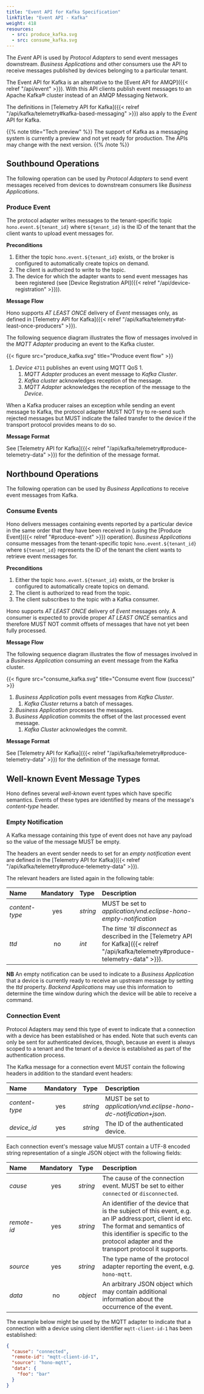 ```yaml
---
title: "Event API for Kafka Specification"
linkTitle: "Event API - Kafka"
weight: 418
resources:
  - src: produce_kafka.svg
  - src: consume_kafka.svg
---
```


The *Event* API is used by *Protocol Adapters* to send event messages downstream.
*Business Applications* and other consumers use the API to receive messages published by devices belonging to a particular tenant.

The Event API for Kafka is an alternative to the [Event API for AMQP]({{< relref "/api/event" >}}).
With this API clients publish event messages to an Apache Kafka&reg; cluster instead of an AMQP Messaging Network. 

The definitions in [Telemetry API for Kafka]({{< relref "/api/kafka/telemetry#kafka-based-messaging" >}}) 
also apply to the *Event* API for Kafka.   

{{% note title="Tech preview" %}}
The support of Kafka as a messaging system is currently a preview and not yet ready for production. The APIs may change with the next version. 
{{% /note %}}


## Southbound Operations

The following operation can be used by *Protocol Adapters* to send event messages received from devices to downstream consumers like *Business Applications*.

### Produce Event

The protocol adapter writes messages to the tenant-specific topic `hono.event.${tenant_id}` where `${tenant_id}` is the ID of the tenant that the client wants to upload event messages for.


**Preconditions**

1. Either the topic `hono.event.${tenant_id}` exists, or the broker is configured to automatically create topics on demand.
1. The client is authorized to write to the topic.
1. The device for which the adapter wants to send event messages has been registered (see [Device Registration API]({{< relref "/api/device-registration" >}})).

**Message Flow**

Hono supports *AT LEAST ONCE* delivery of *Event* messages only, as defined in [Telemetry API for Kafka]({{< relref "/api/kafka/telemetry#at-least-once-producers" >}}).

The following sequence diagram illustrates the flow of messages involved in the *MQTT Adapter* producing an event to the Kafka cluster.

{{< figure src="produce_kafka.svg" title="Produce event flow" >}}

1. *Device* `4711` publishes an event using MQTT QoS 1.
   1. *MQTT Adapter* produces an event message to *Kafka Cluster*.
   1. *Kafka cluster* acknowledges reception of the message.
   1. *MQTT Adapter* acknowledges the reception of the message to the *Device*.

When a Kafka producer raises an exception while sending an event message to Kafka, the protocol adapter MUST NOT try to re-send such rejected messages but MUST indicate the failed transfer to the device if the transport protocol provides means to do so.

**Message Format**

See [Telemetry API for Kafka]({{< relref "/api/kafka/telemetry#produce-telemetry-data" >}}) for the definition of the message format.

## Northbound Operations

The following operation can be used by *Business Applications* to receive event messages from Kafka.

### Consume Events

Hono delivers messages containing events reported by a particular device in the same order that they have been received in (using the [Produce Event]({{< relref "#produce-event" >}}) operation).
*Business Applications* consume messages from the tenant-specific topic `hono.event.${tenant_id}` where `${tenant_id}` represents the ID of the tenant the client wants to retrieve event messages for.

**Preconditions**

1. Either the topic `hono.event.${tenant_id}` exists, or the broker is configured to automatically create topics on demand.
1. The client is authorized to read from the topic.
1. The client subscribes to the topic with a Kafka consumer. 

Hono supports *AT LEAST ONCE* delivery of *Event* messages only. A consumer is expected to provide proper *AT LEAST ONCE* 
semantics and therefore MUST NOT commit offsets of messages that have not yet been fully processed.

**Message Flow**

The following sequence diagram illustrates the flow of messages involved in a *Business Application* consuming an event message from the Kafka cluster. 

{{< figure src="consume_kafka.svg" title="Consume event flow (success)" >}}

1. *Business Application* polls event messages from *Kafka Cluster*.
    1. *Kafka Cluster* returns a batch of messages.
1. *Business Application* processes the messages.
1. *Business Application* commits the offset of the last processed event message.
    1. *Kafka Cluster* acknowledges the commit.

**Message Format**

See [Telemetry API for Kafka]({{< relref "/api/kafka/telemetry#produce-telemetry-data" >}}) for the definition of the message format. 



## Well-known Event Message Types

Hono defines several *well-known* event types which have specific semantics. Events of these types are identified by means of the message's *content-type* header.

### Empty Notification

A Kafka message containing this type of event does not have any payload so the value of the message MUST be empty.

The headers an event sender needs to set for an *empty notification* event are defined in the [Telemetry API for Kafka]({{< relref "/api/kafka/telemetry#produce-telemetry-data" >}}).

The relevant headers are listed again in the following table:

| Name            | Mandatory       | Type        | Description |
| :-------------- | :-------------: | :---------- | :---------- |
| *content-type*  | yes             | *string*    | MUST be set to *application/vnd.eclipse-hono-empty-notification* |
| *ttd*           | no              | *int*       | The *time 'til disconnect* as described in the [Telemetry API for Kafka]({{< relref "/api/kafka/telemetry#produce-telemetry-data" >}}). |

**NB** An empty notification can be used to indicate to a *Business Application* that a device is currently ready to receive an upstream message by setting the *ttd* property. 
*Backend Applications* may use this information to determine the time window during which the device will be able to receive a command.

### Connection Event

Protocol Adapters may send this type of event to indicate that a connection with a device has
been established or has ended. Note that such events can only be sent for authenticated devices,
though, because an event is always scoped to a tenant and the tenant of a device is
established as part of the authentication process.

The Kafka message for a connection event MUST contain the following headers in addition to the standard event headers:

| Name            | Mandatory       | Type        | Description |
| :-------------- | :-------------: | :---------- | :---------- |
| *content-type*  | yes             | *string*    | MUST be set to  *application/vnd.eclipse-hono-dc-notification+json*. |
| *device_id*    | yes              | *string*    | The ID of the authenticated device. |

Each connection event's message value MUST contain a UTF-8 encoded string representation of a single JSON object with the following fields:

| Name        | Mandatory | Type      | Description |
| :---------- | :-------: | :-------- | :---------- |
| *cause*     | yes       | *string*  | The cause of the connection event. MUST be set to either `connected` or `disconnected`. |
| *remote-id* | yes       | *string*  | An identifier of the device that is the subject of this event, e.g. an IP address:port, client id etc. The format and semantics of this identifier is specific to the protocol adapter and the transport protocol it supports. |
| *source*    | yes       | *string*  | The type name of the protocol adapter reporting the event, e.g. `hono-mqtt`. |
| *data*      | no        | *object*  | An arbitrary JSON object which may contain additional information about the occurrence of the event. |

The example below might be used by the MQTT adapter to indicate that a connection with a device using client identifier `mqtt-client-id-1` has been established:

~~~json
{
  "cause": "connected",
  "remote-id": "mqtt-client-id-1",
  "source": "hono-mqtt",
  "data": {
    "foo": "bar"
  }
}
~~~
